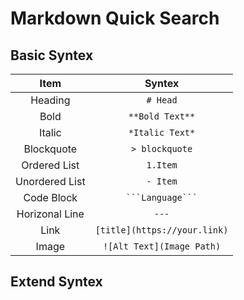 # Markdown Quick Search

## Basic Syntex

| Item | Syntex |
| :-: | :-: |
| Heading | `# Head` |
| Bold | `**Bold Text**` |
| Italic | `*Italic Text*` |
| Blockquote | `> blockquote` |
| Ordered List | `1.Item` |
| Unordered List | `- Item` |
| Code Block | ` ```Language``` ` |
| Horizonal Line | `---` |
| Link | `[title](https://your.link)` |
| Image | `![Alt Text](Image Path)` |

## Extend Syntex

